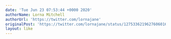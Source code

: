 ```yaml
---
date: 'Tue Jun 23 07:53:44 +0000 2020'
authorName: Lorna Mitchell
authorUrl: 'https://twitter.com/lornajane'
originalPost: 'https://twitter.com/lornajane/status/1275336219627606016'
layout: like
---
```

